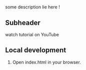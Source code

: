#
some description lie here !


## Subheader

watch tutorial on YouTube

## Local development

1. Open index.html in your browser.